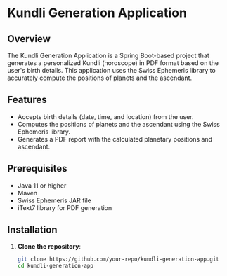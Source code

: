 # Kundli Generation Application

## Overview

The Kundli Generation Application is a Spring Boot-based project that generates a personalized Kundli (horoscope) in PDF format based on the user's birth details. This application uses the Swiss Ephemeris library to accurately compute the positions of planets and the ascendant.

## Features

- Accepts birth details (date, time, and location) from the user.
- Computes the positions of planets and the ascendant using the Swiss Ephemeris library.
- Generates a PDF report with the calculated planetary positions and ascendant.

## Prerequisites

- Java 11 or higher
- Maven
- Swiss Ephemeris JAR file
- iText7 library for PDF generation


## Installation

1. **Clone the repository**:
   ```bash
   git clone https://github.com/your-repo/kundli-generation-app.git
   cd kundli-generation-app


